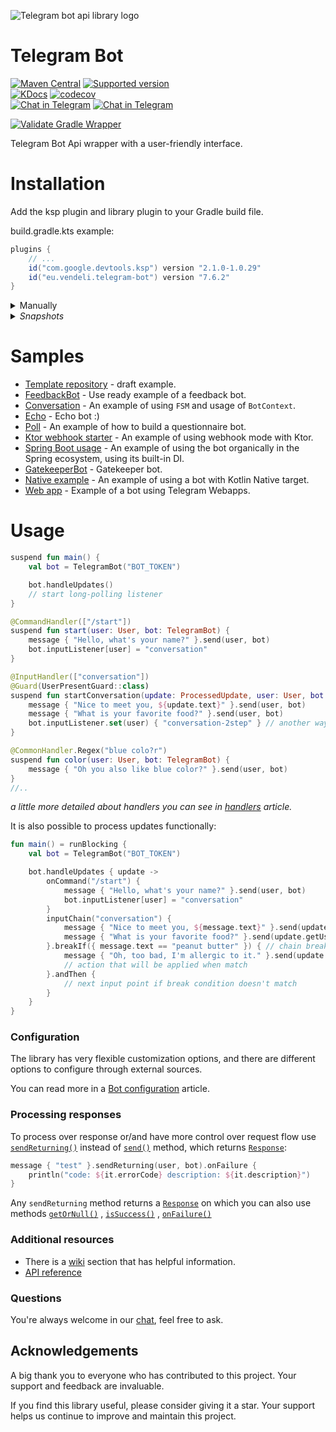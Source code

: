 ![Telegram bot api library logo](https://user-images.githubusercontent.com/3987067/180802441-966bb058-919b-4e1c-82c1-2b210cc9a94e.png)

# Telegram Bot

[![Maven Central](https://img.shields.io/maven-central/v/eu.vendeli/telegram-bot?style=flat&label=Maven&logo=apache-maven)](https://search.maven.org/artifact/eu.vendeli/telegram-bot)
[![Supported version](https://img.shields.io/badge/dynamic/json?url=https%3A%2F%2Fgithub.com%2Fvendelieu%2Ftelegram-bot%2Fraw%2Fmaster%2FbuildSrc%2Fsrc%2Fmain%2Fresources%2Fapi.json&query=%24.version&style=flat&logo=telegram&label=Telegram&color=blue)](https://core.telegram.org/bots/api)\
[![KDocs](https://img.shields.io/static/v1?label=Dokka&message=KDocs&color=blue&logo=kotlin)](https://vendelieu.github.io/telegram-bot/)
[![codecov](https://codecov.io/gh/vendelieu/telegram-bot/branch/master/graph/badge.svg?token=xn5xo6fu6r)](https://codecov.io/gh/vendelieu/telegram-bot) \
[![Chat in Telegram](https://img.shields.io/static/v1?label=Telegram&message=Chat&color=blue&logo=telegram)](https://t.me/venny_tgbot)
[![Chat in Telegram](https://img.shields.io/static/v1?label=Telegram&message=Channel&color=blue&logo=telegram)](https://t.me/kotlingram)

[![Validate Gradle Wrapper](https://github.com/vendelieu/telegram-bot/actions/workflows/gradle-wrapper-validation.yml/badge.svg)](https://github.com/vendelieu/telegram-bot/actions/workflows/gradle-wrapper-validation.yml)

Telegram Bot Api wrapper with a user-friendly interface.

# Installation

Add the ksp plugin and library plugin to your Gradle build file.

build.gradle.kts example:

```gradle
plugins {
    // ...
    id("com.google.devtools.ksp") version "2.1.0-1.0.29"
    id("eu.vendeli.telegram-bot") version "7.6.2"
}
```

<details>
<summary>Manually</summary>
To set up the project without using the plugin, you need to add a dependency and configure the ksp processor:

```gradle
plugins {
    // ...
    id("com.google.devtools.ksp") version "2.1.0-1.0.29"
}

dependencies {
    // ...
    implementation("eu.vendeli:telegram-bot:7.6.2")
    ksp("eu.vendeli:ksp:7.6.2")
}
```

For multiplatform, you need to add the dependency to common sources and define ksp for the targets you need, see example
in [native-example](https://github.com/ktgram/native-example/blob/master/build.gradle.kts).
</details>


<details>
  <summary><i>Snapshots</i></summary>

[![Snapshot version](https://img.shields.io/badge/dynamic/json?url=https%3A%2F%2Frx.vendeli.eu%2Fsnap-ver%2Ftelegram-bot&query=%24%5B0%5D.name&logo=github&label=SNAPSHOT&link=https%3A%2F%2Fgithub.com%2Fvendelieu%3Ftab%3Dpackages%26repo_name%3Dtelegram-bot)](https://github.com/vendelieu?tab=packages&repo_name=telegram-bot)

To install snapshot versions, add snapshot repository,
if you're using plugin just use `addSnapshotRepo` parameter:

```gradle
ktGram {
    forceVersion = "branch-xxxxxx~xxxxxx"
    addSnapshotRepo = true
}
```

or manually add repository:

```gradle
repositories {
    mavenCentral()
    // ...
    maven("https://mvn.vendeli.eu/telegram-bot") // this
}
```

And add library dependency (with ksp processor) as described in `manually` section using the latest package version
from [packages](https://github.com/vendelieu?tab=packages&repo_name=telegram-bot) or from badge above.

</details>

# Samples

- [Template repository](https://github.com/vendelieu/telegram-bot_template) - draft example.
- [FeedbackBot](https://github.com/ktgram/feedback-bot) - Use ready example of a feedback bot.
- [Conversation](https://github.com/vendelieu/telegram-bot_template/tree/conversation) - An example of using `FSM` and
  usage of `BotContext`.
- [Echo](https://github.com/vendelieu/telegram-bot_template/tree/echo) - Echo bot :)
- [Poll](https://github.com/vendelieu/telegram-bot_template/tree/poll) - An example of how to build a questionnaire bot.
- [Ktor webhook starter](https://github.com/ktgram/webhook) - An example of using webhook mode
  with Ktor.
- [Spring Boot usage](https://github.com/vendelieu/telegram-bot_template/tree/spring-bot) - An example of using the bot
  organically in the Spring ecosystem, using its built-in DI.
- [GatekeeperBot](https://github.com/ktgram/gatekeeper) - Gatekeeper bot.
- [Native example](https://github.com/ktgram/native-example) - An example of using a bot with Kotlin Native target.
- [Web app](https://github.com/ktgram/webapp) - Example of a bot using Telegram Webapps.

</details>

# Usage

```kotlin
suspend fun main() {
    val bot = TelegramBot("BOT_TOKEN")

    bot.handleUpdates()
    // start long-polling listener
}

@CommandHandler(["/start"])
suspend fun start(user: User, bot: TelegramBot) {
    message { "Hello, what's your name?" }.send(user, bot)
    bot.inputListener[user] = "conversation"
}

@InputHandler(["conversation"])
@Guard(UserPresentGuard::class)
suspend fun startConversation(update: ProcessedUpdate, user: User, bot: TelegramBot) {
    message { "Nice to meet you, ${update.text}" }.send(user, bot)
    message { "What is your favorite food?" }.send(user, bot)
    bot.inputListener.set(user) { "conversation-2step" } // another way to set input
}

@CommonHandler.Regex("blue colo?r")
suspend fun color(user: User, bot: TelegramBot) {
    message { "Oh you also like blue color?" }.send(user, bot)
}
//..
```

*a little more detailed about handlers you can see
in [handlers](https://github.com/vendelieu/telegram-bot/wiki/Handlers) article.*

It is also possible to process updates functionally:

```kotlin
fun main() = runBlocking {
    val bot = TelegramBot("BOT_TOKEN")

    bot.handleUpdates { update ->
        onCommand("/start") {
            message { "Hello, what's your name?" }.send(user, bot)
            bot.inputListener[user] = "conversation"
        }
        inputChain("conversation") {
            message { "Nice to meet you, ${message.text}" }.send(update.getUser(), bot)
            message { "What is your favorite food?" }.send(update.getUser(), bot)
        }.breakIf({ message.text == "peanut butter" }) { // chain break condition
            message { "Oh, too bad, I'm allergic to it." }.send(update.getUser(), bot)
            // action that will be applied when match
        }.andThen {
            // next input point if break condition doesn't match
        }
    }
}
```

### Configuration

The library has very flexible customization options, and there are different options to configure through external sources.

You can read more in a [Bot configuration](https://github.com/vendelieu/telegram-bot/wiki/Bot-configuration) article.

### Processing responses

To process over response or/and have more control over request flow
use [
`sendReturning()`](https://vendelieu.github.io/telegram-bot/-telegram%20-bot/eu.vendeli.tgbot.interfaces.action/-action/send-returning.html)
instead
of [
`send()`](https://vendelieu.github.io/telegram-bot/-telegram%20-bot/eu.vendeli.tgbot.interfaces.action/-action/send.html)
method,
which
returns [
`Response`](https://vendelieu.github.io/telegram-bot/-telegram%20-bot/eu.vendeli.tgbot.types.internal/-response/index.html):

```kotlin
message { "test" }.sendReturning(user, bot).onFailure {
    println("code: ${it.errorCode} description: ${it.description}")
}
```

Any `sendReturning` method returns
a [
`Response`](https://vendelieu.github.io/telegram-bot/-telegram%20-bot/eu.vendeli.tgbot.types.internal/-response/index.html)
on which you can also use
methods [
`getOrNull()`](https://vendelieu.github.io/telegram-bot/-telegram%20-bot/eu.vendeli.tgbot.types.internal/get-or-null.html)
, [
`isSuccess()`](https://vendelieu.github.io/telegram-bot/-telegram%20-bot/eu.vendeli.tgbot.types.internal/is-success.html)
, [
`onFailure()`](https://vendelieu.github.io/telegram-bot/-telegram%20-bot/eu.vendeli.tgbot.types.internal/on-failure.html)

### Additional resources

* There is a [wiki](https://github.com/vendelieu/telegram-bot/wiki) section that has helpful information.
* [API reference](https://vendelieu.github.io/telegram-bot/)

### Questions

You're always welcome in our [chat](https://t.me/venny_tgbot), feel free to ask.

## Acknowledgements

A big thank you to everyone who has contributed to this project. Your support and feedback are invaluable.

If you find this library useful, please consider giving it a star. Your support helps us continue to improve
and maintain this project.
